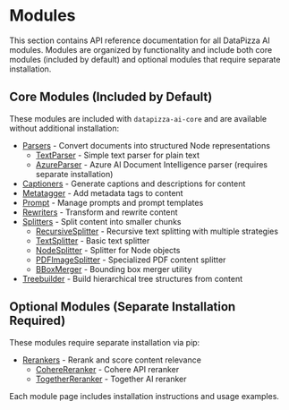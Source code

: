 # Modules

This section contains API reference documentation for all DataPizza AI modules. Modules are organized by functionality and include both core modules (included by default) and optional modules that require separate installation.

## Core Modules (Included by Default)

These modules are included with `datapizza-ai-core` and are available without additional installation:

- [Parsers](Parsers/) - Convert documents into structured Node representations
  - [TextParser](Parsers/text_parser.md) - Simple text parser for plain text
  - [AzureParser](Parsers/azure_parser.md) - Azure AI Document Intelligence parser (requires separate installation)
- [Captioners](captioners.md) - Generate captions and descriptions for content
- [Metatagger](metatagger.md) - Add metadata tags to content
- [Prompt](prompt.md) - Manage prompts and prompt templates
- [Rewriters](rewriters.md) - Transform and rewrite content
- [Splitters](Splitters/) - Split content into smaller chunks
  - [RecursiveSplitter](Splitters/recursive_splitter.md) - Recursive text splitting with multiple strategies
  - [TextSplitter](Splitters/text_splitter.md) - Basic text splitter
  - [NodeSplitter](Splitters/node_splitter.md) - Splitter for Node objects
  - [PDFImageSplitter](Splitters/pdf_image_splitter.md) - Specialized PDF content splitter
  - [BBoxMerger](Splitters/bbox_merger.md) - Bounding box merger utility
- [Treebuilder](treebuilder.md) - Build hierarchical tree structures from content

## Optional Modules (Separate Installation Required)

These modules require separate installation via pip:

- [Rerankers](Rerankers/) - Rerank and score content relevance
  - [CohereReranker](Rerankers/cohere_reranker.md) - Cohere API reranker
  - [TogetherReranker](Rerankers/together_reranker.md) - Together AI reranker

Each module page includes installation instructions and usage examples.